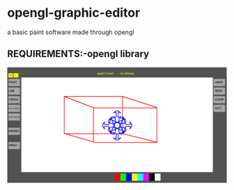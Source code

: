 # opengl-graphic-editor
a basic paint software made through opengl 
## REQUIREMENTS:-opengl library
![paint](https://github.com/snailsgit/opengl-graphic-editor/blob/main/output.png)
